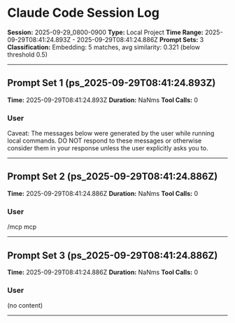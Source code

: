 # Claude Code Session Log

**Session:** 2025-09-29_0800-0900
**Type:** Local Project
**Time Range:** 2025-09-29T08:41:24.893Z - 2025-09-29T08:41:24.886Z
**Prompt Sets:** 3
**Classification:** Embedding: 5 matches, avg similarity: 0.321 (below threshold 0.5)

---

<a name="ps_2025-09-29T08:41:24.893Z"></a>
## Prompt Set 1 (ps_2025-09-29T08:41:24.893Z)

**Time:** 2025-09-29T08:41:24.893Z
**Duration:** NaNms
**Tool Calls:** 0

### User

Caveat: The messages below were generated by the user while running local commands. DO NOT respond to these messages or otherwise consider them in your response unless the user explicitly asks you to.

---

<a name="ps_2025-09-29T08:41:24.886Z"></a>
## Prompt Set 2 (ps_2025-09-29T08:41:24.886Z)

**Time:** 2025-09-29T08:41:24.886Z
**Duration:** NaNms
**Tool Calls:** 0

### User

<command-name>/mcp</command-name>
            <command-message>mcp</command-message>
            <command-args></command-args>

---

<a name="ps_2025-09-29T08:41:24.886Z"></a>
## Prompt Set 3 (ps_2025-09-29T08:41:24.886Z)

**Time:** 2025-09-29T08:41:24.886Z
**Duration:** NaNms
**Tool Calls:** 0

### User

<local-command-stdout>(no content)</local-command-stdout>

---

